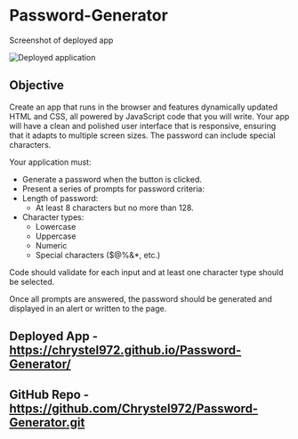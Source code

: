 # Password-Generator
Screenshot of deployed app

![Deployed application](<assets/Screenshot 2023-10-31 at 12.27.06 pm.png>)

## Objective
 Create an app that runs in the browser and features dynamically updated HTML and CSS, all powered by JavaScript code that you will write. Your app will have a clean and polished user interface that is responsive, ensuring that it adapts to multiple screen sizes.
The password can include special characters.

Your application must:

* Generate a password when the button is clicked.
* Present a series of prompts for password criteria:
* Length of password:
  * At least 8 characters but no more than 128.
* Character types:
  * Lowercase
  * Uppercase
  * Numeric
  * Special characters ($@%&*, etc.)

Code should validate for each input and at least one character type should be selected.

Once all prompts are answered, the password should be generated and displayed in an alert or written to the page.

## Deployed App - https://chrystel972.github.io/Password-Generator/

## GitHub Repo - https://github.com/Chrystel972/Password-Generator.git